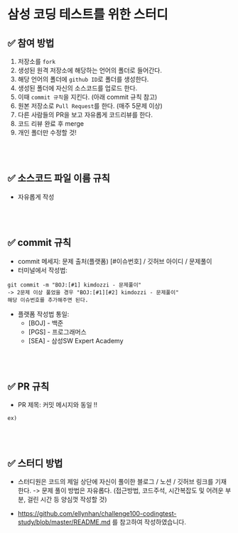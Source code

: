 # 삼성 코딩 테스트를 위한 스터디

## ✅ 참여 방법
1. 저장소를 `fork` 
2. 생성된 원격 저장소에 해당하는 언어의 폴더로 들어간다. 
3. 해당 언어의 폴더에 `github ID`로 폴더를 생성한다.
3. 생성된 폴더에 자신의 소스코드를 업로드 한다. 
4. 이때 `commit 규칙`을 지킨다. (아래 commit 규칙 참고)
5. 원본 저장소로 `Pull Request`를 한다. (매주 5문제 이상)
6. 다른 사람들의 PR을 보고 자유롭게 코드리뷰를 한다.
7. 코드 리뷰 완료 후 merge 
8. 개인 폴더만 수정할 것!

<br />
<br />

## ✅ 소스코드 파일 이름 규칙
- 자유롭게 작성

<br />
<br />

## ✅ commit 규칙
- commit 메세지: 문제 출처(플랫폼) [#이슈번호] / 깃허브 아이디 / 문제풀이
- 터미널에서 작성법: 
```
git commit -m "BOJ:[#1] kimdozzi - 문제풀이"
-> 2문제 이상 풀었을 경우 "BOJ:[#1][#2] kimdozzi - 문제풀이" 
해당 이슈번호를 추가해주면 된다.
```
- 플랫폼 작성법 통일: 
  * [BOJ] - 백준 
  * [PGS] - 프로그래머스
  * [SEA] - 삼성SW Expert Academy

<br />
<br />

## ✅ PR 규칙
- PR 제목: 커밋 메시지와 동일 !!
```
ex) 

```
<br />
<br />

## ✅ 스터디 방법
- 스터디원은 코드의 제일 상단에 자신이 풀이한 블로그 / 노션 / 깃허브 링크를 기재한다. 
  -> 문제 풀이 방법은 자유롭다. (접근방법, 코드주석, 시간복잡도 및 어려운 부분, 걸린 시간 등 양심껏 작성할 것)




- https://github.com/ellynhan/challenge100-codingtest-study/blob/master/README.md 를 참고하여 작성하였습니다. 
